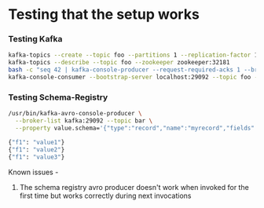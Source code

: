 # Testing that the setup works

### Testing Kafka

```bash
kafka-topics --create --topic foo --partitions 1 --replication-factor 1 --if-not-exists --zookeeper zookeeper:32181
kafka-topics --describe --topic foo --zookeeper zookeeper:32181
bash -c "seq 42 | kafka-console-producer --request-required-acks 1 --broker-list localhost:29092 --topic foo && echo 'Produced 42 messages.'"
kafka-console-consumer --bootstrap-server localhost:29092 --topic foo --new-consumer --from-beginning --max-messages 42
```

### Testing Schema-Registry

```bash
/usr/bin/kafka-avro-console-producer \
  --broker-list kafka:29092 --topic bar \
  --property value.schema='{"type":"record","name":"myrecord","fields":[{"name":"f1","type":"string"}]}'

{"f1": "value1"}
{"f1": "value2"}
{"f1": "value3"}

```

Known issues -

1. The schema registry avro producer doesn't work when invoked for the first time but works correctly
during next invocations